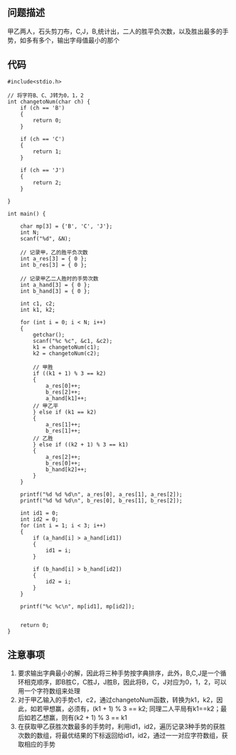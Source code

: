 ## 问题描述
甲乙两人，石头剪刀布，C,J，B,统计出，二人的胜平负次数，以及胜出最多的手势，如多有多个，输出字母值最小的那个

## 代码
```
#include<stdio.h>

// 将字符B、C、J转为0，1，2
int changetoNum(char ch) {
	if (ch == 'B')
	{
		return 0;
	}

	if (ch == 'C')
	{
		return 1;
	}

	if (ch == 'J')
	{
		return 2;
	}
	
}

int main() {

	char mp[3] = {'B', 'C', 'J'};
	int N;
	scanf("%d", &N);
	
	// 记录甲，乙的胜平负次数
	int a_res[3] = { 0 };
	int b_res[3] = { 0 };
	
	// 记录甲乙二人胜时的手势次数
	int a_hand[3] = { 0 };
	int b_hand[3] = { 0 };

	int c1, c2;
	int k1, k2;

	for (int i = 0; i < N; i++)
	{
		getchar();
		scanf("%c %c", &c1, &c2);
		k1 = changetoNum(c1);
		k2 = changetoNum(c2);

		// 甲胜
		if ((k1 + 1) % 3 == k2)
		{
			a_res[0]++;
			b_res[2]++;
			a_hand[k1]++;
		// 甲乙平
		} else if (k1 == k2)
		{
			a_res[1]++;
			b_res[1]++;
		// 乙胜
		} else if ((k2 + 1) % 3 == k1)
		{
			a_res[2]++;
			b_res[0]++;
			b_hand[k2]++;
		}
	}
	
	printf("%d %d %d\n", a_res[0], a_res[1], a_res[2]);
	printf("%d %d %d\n", b_res[0], b_res[1], b_res[2]);

	int id1 = 0;
	int id2 = 0;
	for (int i = 1; i < 3; i++)
	{
		if (a_hand[i] > a_hand[id1])
		{
			id1 = i;
		}

		if (b_hand[i] > b_hand[id2])
		{
			id2 = i;
		}
	}

	printf("%c %c\n", mp[id1], mp[id2]);
	

	return 0;
}
```

## 注意事项
1. 要求输出字典最小的解，因此将三种手势按字典排序，此外，B,C,J是一个循环相克顺序，即B胜C，C胜J，J胜B，因此将B，C，J对应为0，1，2，可以用一个字符数组来处理
2. 对于甲乙输入的手势c1，c2，通过changetoNum函数，转换为k1，k2，因此，如若甲想赢，必须有，(k1 + 1) % 3 == k2; 同理二人平局有k1==k2；最后如若乙想赢，则有(k2 + 1) % 3 == k1
3. 在获取甲乙获胜次数最多的手势时，利用id1，id2，遍历记录3种手势的获胜次数的数组，将最优结果的下标返回给id1，id2，通过一一对应字符数组，获取相应的手势